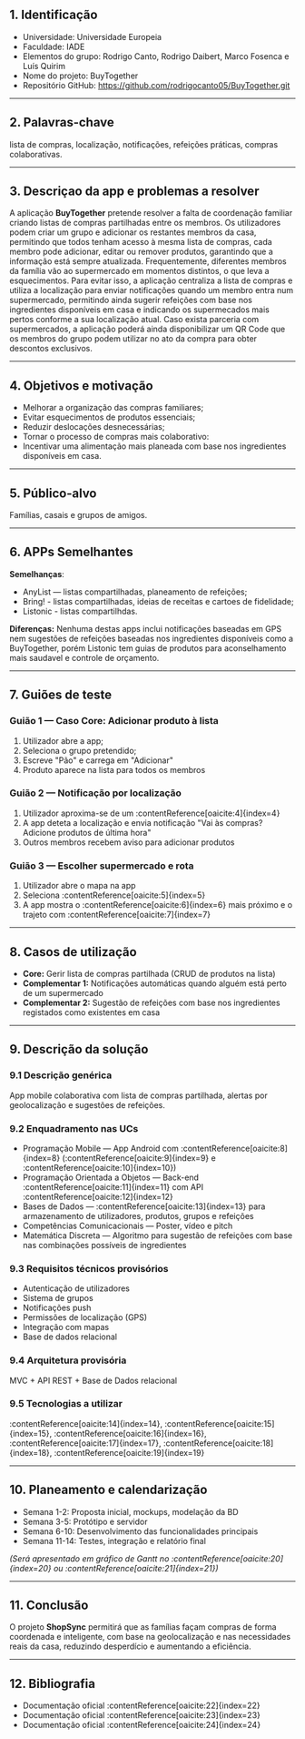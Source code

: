 ## 1. Identificação
- Universidade: Universidade Europeia  
- Faculdade: IADE
- Elementos do grupo: Rodrigo Canto, Rodrigo Daibert, Marco Fosenca e Luís Quirim   
- Nome do projeto: BuyTogether  
- Repositório GitHub: https://github.com/rodrigocanto05/BuyTogether.git 

---

## 2. Palavras-chave
lista de compras, localização, notificações, refeições práticas, compras colaborativas.

---

## 3. Descriçao da app e problemas a resolver
A aplicação **BuyTogether** pretende resolver a falta de coordenação familiar criando listas de compras partilhadas entre os membros. Os utilizadores podem criar um grupo e adicionar os restantes membros da casa, permitindo que todos tenham acesso à mesma lista de compras, cada membro pode adicionar, editar ou remover produtos, garantindo que a informação está sempre atualizada. Frequentemente, diferentes membros da família vão ao supermercado em momentos distintos, o que leva a esquecimentos. Para evitar isso, a aplicação centraliza a lista de compras e utiliza a localização para enviar notificações quando um membro entra num supermercado, permitindo ainda sugerir refeições com base nos ingredientes disponíveis em casa e indicando os supermecados mais pertos conforme a sua localização atual. Caso exista parceria com supermercados, a aplicação poderá ainda disponibilizar um QR Code que os membros do grupo podem utilizar no ato da compra para obter descontos exclusivos.

---

## 4. Objetivos e motivação
- Melhorar a organização das compras familiares; 
- Evitar esquecimentos de produtos essenciais;
- Reduzir deslocações desnecessárias;
- Tornar o processo de compras mais colaborativo:  
- Incentivar uma alimentação mais planeada com base nos ingredientes disponíveis em casa.

---

## 5. Público-alvo
Famílias, casais e grupos de amigos.

---

## 6. APPs Semelhantes
**Semelhanças**:
- AnyList — listas compartilhadas, planeamento de refeições;
- Bring! - listas compartilhadas, ideias de receitas e cartoes de fidelidade; 
- Listonic - listas compartilhdas.

**Diferenças:** Nenhuma destas apps inclui notificações baseadas em GPS nem sugestões de refeições baseadas nos ingredientes disponíveis como a BuyTogether, porém Listonic tem guias de produtos para aconselhamento mais saudavel e controle de orçamento.

---

## 7. Guiões de teste

### Guião 1 — Caso Core: Adicionar produto à lista
1. Utilizador abre a app;  
2. Seleciona o grupo pretendido; 
3. Escreve "Pão" e carrega em "Adicionar"  
4. Produto aparece na lista para todos os membros

### Guião 2 — Notificação por localização
1. Utilizador aproxima-se de um :contentReference[oaicite:4]{index=4}  
2. A app deteta a localização e envia notificação "Vai às compras? Adicione produtos de última hora"  
3. Outros membros recebem aviso para adicionar produtos

### Guião 3 — Escolher supermercado e rota
1. Utilizador abre o mapa na app  
2. Seleciona :contentReference[oaicite:5]{index=5}  
3. A app mostra o :contentReference[oaicite:6]{index=6} mais próximo e o trajeto com :contentReference[oaicite:7]{index=7}

---

## 8. Casos de utilização
- **Core:** Gerir lista de compras partilhada (CRUD de produtos na lista)
- **Complementar 1:** Notificações automáticas quando alguém está perto de um supermercado
- **Complementar 2:** Sugestão de refeições com base nos ingredientes registados como existentes em casa

---

## 9. Descrição da solução

### 9.1 Descrição genérica
App mobile colaborativa com lista de compras partilhada, alertas por geolocalização e sugestões de refeições.

### 9.2 Enquadramento nas UCs
- Programação Mobile — App Android com :contentReference[oaicite:8]{index=8} (:contentReference[oaicite:9]{index=9} e :contentReference[oaicite:10]{index=10})
- Programação Orientada a Objetos — Back-end :contentReference[oaicite:11]{index=11} com API :contentReference[oaicite:12]{index=12}
- Bases de Dados — :contentReference[oaicite:13]{index=13} para armazenamento de utilizadores, produtos, grupos e refeições
- Competências Comunicacionais — Poster, vídeo e pitch
- Matemática Discreta — Algoritmo para sugestão de refeições com base nas combinações possíveis de ingredientes

### 9.3 Requisitos técnicos provisórios
- Autenticação de utilizadores  
- Sistema de grupos  
- Notificações push  
- Permissões de localização (GPS)  
- Integração com mapas  
- Base de dados relacional

### 9.4 Arquitetura provisória
MVC + API REST + Base de Dados relacional

### 9.5 Tecnologias a utilizar
:contentReference[oaicite:14]{index=14}, :contentReference[oaicite:15]{index=15}, :contentReference[oaicite:16]{index=16}, :contentReference[oaicite:17]{index=17}, :contentReference[oaicite:18]{index=18}, :contentReference[oaicite:19]{index=19}

---

## 10. Planeamento e calendarização
- Semana 1-2: Proposta inicial, mockups, modelação da BD  
- Semana 3-5: Protótipo e servidor  
- Semana 6-10: Desenvolvimento das funcionalidades principais  
- Semana 11-14: Testes, integração e relatório final  

*(Será apresentado em gráfico de Gantt no :contentReference[oaicite:20]{index=20} ou :contentReference[oaicite:21]{index=21})*

---

## 11. Conclusão
O projeto **ShopSync** permitirá que as famílias façam compras de forma coordenada e inteligente, com base na geolocalização e nas necessidades reais da casa, reduzindo desperdício e aumentando a eficiência.

---

## 12. Bibliografia
- Documentação oficial :contentReference[oaicite:22]{index=22}  
- Documentação oficial :contentReference[oaicite:23]{index=23}  
- Documentação oficial :contentReference[oaicite:24]{index=24}  
